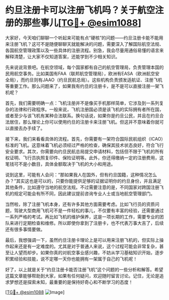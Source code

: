 # 约旦注册卡可以注册飞机吗？关于航空注册的那些事儿[[TG💪+ @esim1088](https://t.me/s/esim1088)]

大家好，今天咱们聊聊一个听起来可能有点“硬核”的问题——约旦注册卡能不能用来注册飞机？这可不是随便聊聊天就能解决的问题，需要深入了解国际航空法规、各国航空管理政策以及一些具体的注册流程。别急，我会尽量用通俗易懂的语言来解释清楚，让大家不仅知道答案，还能学到不少相关知识。

先来说说背景吧。在航空领域，每个国家都有自己的航空管理局，负责管理本国的民用航空事务。比如美国有FAA（联邦航空管理局），欧洲有EASA（欧洲航空安全局），而约旦则有JAAO（约旦民航总局）。这些机构负责颁发适航证、注册飞机等重要工作。那么问题来了，如果我有约旦的注册卡，是不是可以直接注册一架飞机呢？

首先，我们需要明确一点：飞机注册并不是像买手机那样简单，它涉及到一系列复杂的法律和行政程序。一般来说，飞机注册国必须是该飞机的实际拥有者所在国，或者至少与该飞机有某种合法联系。换句话说，如果你是约旦公民，并且在约旦合法居住，那么理论上你可以使用约旦的注册卡来注册飞机。但这并不意味着你就可以直接去办手续了。

接下来，我们来看看具体的流程。首先，你需要有一架符合国际民航组织（ICAO）标准的飞机。这意味着飞机必须经过严格的检查，确保其技术状态良好，符合飞行安全要求。其次，你需要向约旦民航总局提交申请材料，包括但不限于飞机的所有权证明、飞行员执照复印件、保险证明等。此外，你还得缴纳一定的注册费用，这笔钱可不是小数目，具体金额取决于飞机的大小和用途。

说到这里，可能有人会问：“那如果我人在国外，但有约旦国籍，这种情况怎么办？”其实这也是可以的，只要你能提供足够的证据证明你的约旦身份，并且满足其他条件，比如遵守当地的航空法规。不过需要注意的是，不同国家对跨国注册飞机的规定可能会有所不同，因此建议提前咨询专业人士或当地航空管理部门。

当然啦，除了注册飞机本身，还有许多其他方面需要考虑。比如飞行员的资质问题，驾驶大型商用飞机可不是一件轻松的事儿，不仅要有丰富的经验，还需要通过一系列严格的考试。再比如飞机的维护保养，这是一项长期的工作，需要专业的团队来进行定期检查和维修。所以即使你拿到了注册卡，也不代表万事大吉了，后续还有很多事情要做。

最后，我想强调一下，虽然约旦注册卡理论上是可以用来注册飞机的，但实际上操作起来还是有一定难度的。尤其是对于普通人来说，这个过程可能会非常复杂，甚至让人望而却步。如果你真的对航空事业感兴趣，不妨从学习基础知识开始，逐步积累经验和技能，说不定哪一天你也能拥有一架属于自己的飞机呢！

好了，以上就是关于“约旦注册卡能否注册飞机”这个问题的一些分析和解答。希望这篇文章能够帮助到大家，如果有任何疑问，欢迎随时留言讨论。记住，无论是追求梦想还是探索未知，最重要的是保持好奇心和不断学习的态度！

[[TG💪+ @esim1088](https://t.me/s/esim1088) ![Image](https://i.postimg.cc/4NQfJmqS/Snipaste-2025-05-13-00-14-12.png)]